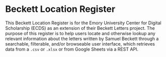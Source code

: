 # Beckett Location Register

This Beckett Location Register is for the Emory University Center for Digital Scholarship (ECDS) as an extension of their Beckett Letters project. The purpose of this register is to help users locate and otherwise lookup any relevant information about the letters written by Samuel Beckett through a searchable, filterable, and/or browseable user interface, which retrieves data from a `.csv` or `.xlsx` or from Google Sheets  via a REST API.